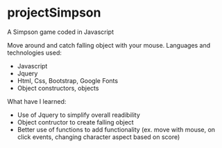# projectSimpson
A Simpson game coded in Javascript


Move around and catch falling object with your mouse.
Languages and technologies used:
- Javascript
- Jquery
- Html, Css, Bootstrap, Google Fonts
- Object constructors, objects



What have I learned:

- Use of Jquery to simplify overall readibility
- Object contructor to create falling object
- Better use of functions to add functionality (ex. move with mouse, on click events, changing character aspect based on score) 
